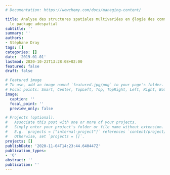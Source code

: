 ```yaml
---
# Documentation: https://wowchemy.com/docs/managing-content/

title: Analyse des structures spatiales multivariées en ̧́ologie des communaut' ́avec
  le package adespatial
subtitle: ''
summary: ''
authors:
- Stéphane Dray
tags: []
categories: []
date: '2019-01-01'
lastmod: 2020-10-23T13:28:08+02:00
featured: false
draft: false

# Featured image
# To use, add an image named `featured.jpg/png` to your page's folder.
# Focal points: Smart, Center, TopLeft, Top, TopRight, Left, Right, BottomLeft, Bottom, BottomRight.
image:
  caption: ''
  focal_point: ''
  preview_only: false

# Projects (optional).
#   Associate this post with one or more of your projects.
#   Simply enter your project's folder or file name without extension.
#   E.g. `projects = ["internal-project"]` references `content/project/deep-learning/index.md`.
#   Otherwise, set `projects = []`.
projects: []
publishDate: '2020-11-04T14:23:44.640447Z'
publication_types:
- '0'
abstract: ''
publication: ''
---
```

